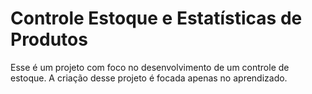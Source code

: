 # Controle Estoque e Estatísticas de Produtos

Esse é um projeto com foco no desenvolvimento de um controle de estoque.
A criação desse projeto é focada apenas no aprendizado.
